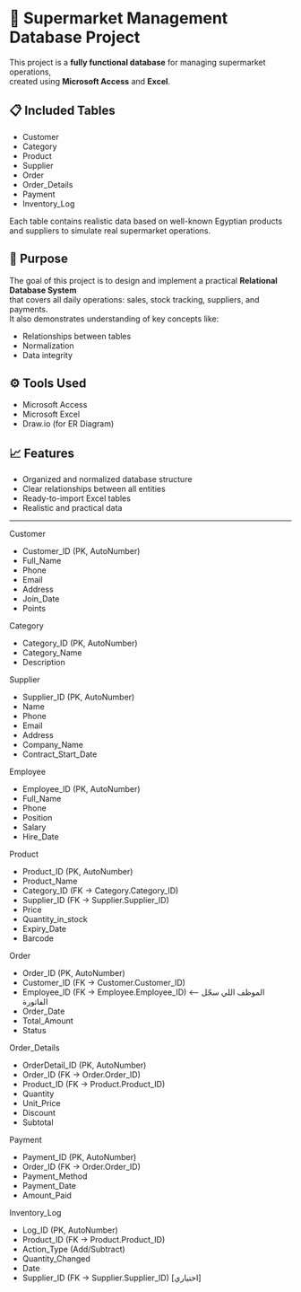 # 🏪 Supermarket Management Database Project

This project is a **fully functional database** for managing supermarket operations,  
created using **Microsoft Access** and **Excel**.

## 📋 Included Tables
- Customer  
- Category  
- Product  
- Supplier  
- Order  
- Order_Details  
- Payment  
- Inventory_Log  

Each table contains realistic data based on well-known Egyptian products and suppliers to simulate real supermarket operations.

## 🧠 Purpose
The goal of this project is to design and implement a practical **Relational Database System**  
that covers all daily operations: sales, stock tracking, suppliers, and payments.  
It also demonstrates understanding of key concepts like:
- Relationships between tables  
- Normalization  
- Data integrity  

## ⚙️ Tools Used
- Microsoft Access  
- Microsoft Excel  
- Draw.io (for ER Diagram)

## 📈 Features
- Organized and normalized database structure  
- Clear relationships between all entities  
- Ready-to-import Excel tables  
- Realistic and practical data  

---
Customer
- Customer_ID (PK, AutoNumber)
- Full_Name
- Phone
- Email
- Address
- Join_Date
- Points

Category
- Category_ID (PK, AutoNumber)
- Category_Name
- Description

Supplier
- Supplier_ID (PK, AutoNumber)
- Name
- Phone
- Email
- Address
- Company_Name
- Contract_Start_Date

Employee
- Employee_ID (PK, AutoNumber)
- Full_Name
- Phone
- Position
- Salary
- Hire_Date

Product
- Product_ID (PK, AutoNumber)
- Product_Name
- Category_ID (FK -> Category.Category_ID)
- Supplier_ID (FK -> Supplier.Supplier_ID)
- Price
- Quantity_in_stock
- Expiry_Date
- Barcode

Order
- Order_ID (PK, AutoNumber)
- Customer_ID (FK -> Customer.Customer_ID)
- Employee_ID (FK -> Employee.Employee_ID)   <-- الموظف اللي سجّل الفاتورة
- Order_Date
- Total_Amount
- Status

Order_Details
- OrderDetail_ID (PK, AutoNumber)
- Order_ID (FK -> Order.Order_ID)
- Product_ID (FK -> Product.Product_ID)
- Quantity
- Unit_Price
- Discount
- Subtotal

Payment
- Payment_ID (PK, AutoNumber)
- Order_ID (FK -> Order.Order_ID)
- Payment_Method
- Payment_Date
- Amount_Paid

Inventory_Log
- Log_ID (PK, AutoNumber)
- Product_ID (FK -> Product.Product_ID)
- Action_Type (Add/Subtract)
- Quantity_Changed
- Date
- Supplier_ID (FK -> Supplier.Supplier_ID)  [اختياري]
